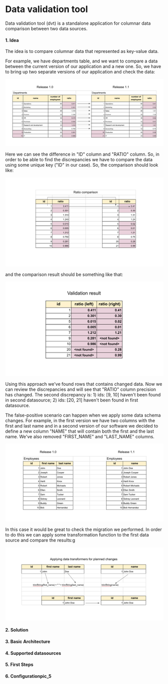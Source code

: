 # Data validation tool

Data validation tool (dvt) is a standalone application for columnar data comparison between two data sources. 

#### 1. Idea
 
The idea is to compare columnar data that represented as key-value data.    

For example, we have departments table, and we want to compare a data between the current version of our application and a new one.
So, we have to bring up two separate versions of our application and check the data:
 
 ![](docs/img/pic-1.png) 
 
Here we can see the difference in "ID" column and "RATIO" column.
So, in order to be able to find the discrepancies we have to compare the data using some unique key ("ID" in our case).
So, the comparison should look like:

![](docs/img/pic-2.png) 

and the comparison result should be something like that:

![](docs/img/pic-3.png)

Using this approach we've found rows that contains changed data. Now we can review
the discrepancies and will see that "RATIO" column precision has changed. The second
discrepancy is:
    1) ids: [9, 10] haven't been found in second datasource;
    2) ids: [20, 21] haven't been found in first datasource. 
    

The false-positive scenario can happen when we apply some data schema changes.
For example, in the first version we have two columns with the first and last name and in a second version of our software 
we decided to define a new column "NAME" that will contain both the first and the last name. We've also removed "FIRST_NAME" and "LAST_NAME" columns. 

![](docs/img/pic-4.png)

In this case it would be great to check the migration we performed. In order to do this we can apply some transformation function 
to the first data source and compare the results:g

![](docs/img/pic-5.png) 

#### 2. Solution

#### 3. Basic Architecture

#### 4. Supported datasources

#### 5. First Steps

#### 6. Configurationpic_5
